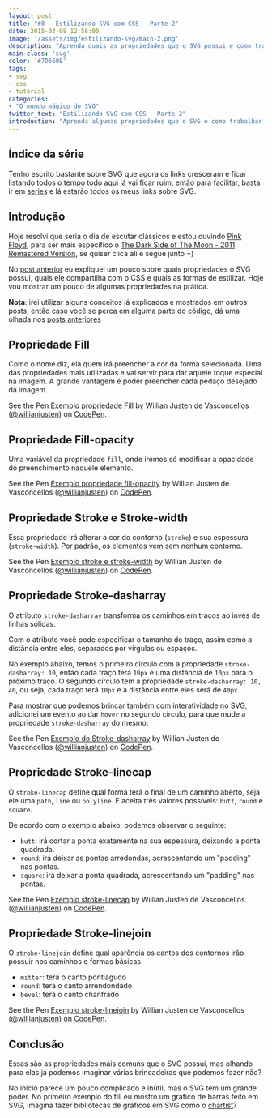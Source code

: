 ```yaml
---
layout: post
title: "#8 - Estilizando SVG com CSS - Parte 2"
date: 2015-03-08 12:58:00
image: '/assets/img/estilizando-svg/main-2.png'
description: "Aprenda quais as propriedades que o SVG possui e como trabalhar com elas."
main-class: 'svg'
color: '#7D669E'
tags:
- svg
- css
- tutorial
categories:
- "O mundo mágico do SVG"
twitter_text: "Estilizando SVG com CSS - Parte 2"
introduction: "Aprenda algumas propriedades que o SVG e como trabalhar com elas."
---
```


## Índice da série

Tenho escrito bastante sobre SVG que agora os links cresceram e ficar listando todos o tempo todo aqui já vai ficar ruim, então para facilitar, basta ir em [series](https://willianjusten.com.br/series/) e lá estarão todos os meus links sobre SVG.

## Introdução

Hoje resolvi que seria o dia de escutar clássicos e estou ouvindo [Pink Floyd](http://www.pinkfloyd.com/), para ser mais específico o [The Dark Side of The Moon - 2011 Remastered Version](http://open.spotify.com/album/3a0UOgDWw2pTajw85QPMiz), se quiser clica ali e segue junto =)

No [post anterior](https://willianjusten.com.br/estilizando-svg-com-css-parte-1/) eu expliquei um pouco sobre quais propriedades o SVG possui, quais ele compartilha com o CSS e quais as formas de estilizar. Hoje vou mostrar um pouco de algumas propriedades na prática.

**Nota**: irei utilizar alguns conceitos já explicados e mostrados em outros posts, então caso você se perca em alguma parte do código, dá uma olhada nos [posts anteriores](https://willianjusten.com.br/series/)

## Propriedade Fill

Como o nome diz, ela quem irá preencher a cor da forma selecionada. Uma das propriedades mais utilizadas e vai servir para dar aquele toque especial na imagem. A grande vantagem é poder preencher cada pedaço desejado da imagem.

<p data-height="266" data-theme-id="11319" data-slug-hash="azaERB" data-default-tab="result" data-user="willianjusten" class='codepen'>See the Pen <a href='http://codepen.io/willianjusten/pen/azaERB/'>Exemplo propriedade Fill</a> by Willian Justen de Vasconcellos (<a href='http://codepen.io/willianjusten'>@willianjusten</a>) on <a href='http://codepen.io'>CodePen</a>.</p>
<script src="//assets.codepen.io/assets/embed/ei.js"></script>

## Propriedade Fill-opacity

Uma variável da propriedade `fill`, onde iremos só modificar a opacidade do preenchimento naquele elemento.

<p data-height="266" data-theme-id="11319" data-slug-hash="pvOaNg" data-default-tab="result" data-user="willianjusten" class='codepen'>See the Pen <a href='http://codepen.io/willianjusten/pen/pvOaNg/'>Exemplo propriedade fill-opacity</a> by Willian Justen de Vasconcellos (<a href='http://codepen.io/willianjusten'>@willianjusten</a>) on <a href='http://codepen.io'>CodePen</a>.</p>
<script src="//assets.codepen.io/assets/embed/ei.js"></script>

## Propriedade Stroke e Stroke-width

Essa propriedade irá alterar a cor do contorno (`stroke`) e sua espessura (`stroke-width`). Por padrão, os elementos vem sem nenhum contorno.

<p data-height="266" data-theme-id="11319" data-slug-hash="VYGQpB" data-default-tab="result" data-user="willianjusten" class='codepen'>See the Pen <a href='http://codepen.io/willianjusten/pen/VYGQpB/'>Exemplo stroke e stroke-width</a> by Willian Justen de Vasconcellos (<a href='http://codepen.io/willianjusten'>@willianjusten</a>) on <a href='http://codepen.io'>CodePen</a>.</p>
<script src="//assets.codepen.io/assets/embed/ei.js"></script>

## Propriedade Stroke-dasharray

O atributo `stroke-dasharray` transforma os caminhos em traços ao invés de linhas sólidas.

Com o atributo você pode especificar o tamanho do traço, assim como a distância entre eles, separados por vírgulas ou espaços.

No exemplo abaixo, temos o primeiro círculo com a propriedade `stroke-dasharray: 10`, então cada traço terá `10px` e uma distância de `10px` para o próximo traço. O segundo círculo tem a propriedade `stroke-dasharray: 10, 40`, ou seja, cada traço terá `10px` e a distância entre eles será de `40px`.

Para mostrar que podemos brincar também com interatividade no SVG, adicionei um evento ao dar `hover` no segundo círculo, para que mude a propriedade `stroke-dasharray` do mesmo.

<p data-height="266" data-theme-id="11319" data-slug-hash="KwxQqz" data-default-tab="result" data-user="willianjusten" class='codepen'>See the Pen <a href='http://codepen.io/willianjusten/pen/KwxQqz/'>Exemplo do Stroke-dasharray</a> by Willian Justen de Vasconcellos (<a href='http://codepen.io/willianjusten'>@willianjusten</a>) on <a href='http://codepen.io'>CodePen</a>.</p>
<script src="//assets.codepen.io/assets/embed/ei.js"></script>

## Propriedade Stroke-linecap

O `stroke-linecap` define qual forma terá o final de um caminho aberto, seja ele uma `path`, `line` ou `polyline`. E aceita três valores possíveis: `butt`, `round` e `square`.

De acordo com o exemplo abaixo, podemos observar o seguinte:

* `butt`: irá cortar a ponta exatamente na sua espessura, deixando a ponta quadrada.
* `round`: irá deixar as pontas arredondas, acrescentando um "padding" nas pontas.
* `square`: irá deixar a ponta quadrada, acrescentando um "padding" nas pontas.

<p data-height="266" data-theme-id="11319" data-slug-hash="raZJYw" data-default-tab="result" data-user="willianjusten" class='codepen'>See the Pen <a href='http://codepen.io/willianjusten/pen/raZJYw/'>Exemplo stroke-linecap</a> by Willian Justen de Vasconcellos (<a href='http://codepen.io/willianjusten'>@willianjusten</a>) on <a href='http://codepen.io'>CodePen</a>.</p>
<script src="//assets.codepen.io/assets/embed/ei.js"></script>

## Propriedade Stroke-linejoin

O `stroke-linejoin` define qual aparência os cantos dos contornos irão possuir nos caminhos e formas básicas.

* `mitter`: terá o canto pontiagudo
* `round`: terá o canto arrendondado
* `bevel`: terá o canto chanfrado

<p data-height="266" data-theme-id="11319" data-slug-hash="MYqQQp" data-default-tab="result" data-user="willianjusten" class='codepen'>See the Pen <a href='http://codepen.io/willianjusten/pen/MYqQQp/'>Exemplo stroke-linejoin</a> by Willian Justen de Vasconcellos (<a href='http://codepen.io/willianjusten'>@willianjusten</a>) on <a href='http://codepen.io'>CodePen</a>.</p>
<script src="//assets.codepen.io/assets/embed/ei.js"></script>

## Conclusão

Essas são as propriedades mais comuns que o SVG possui, mas olhando para elas já podemos imaginar várias brincadeiras que podemos fazer não?

No início parece um pouco complicado e inútil, mas o SVG tem um grande poder. No primeiro exemplo do fill eu mostro um gráfico de barras feito em SVG, imagina fazer bibliotecas de gráficos em SVG como o [chartist](http://gionkunz.github.io/chartist-js/)?
